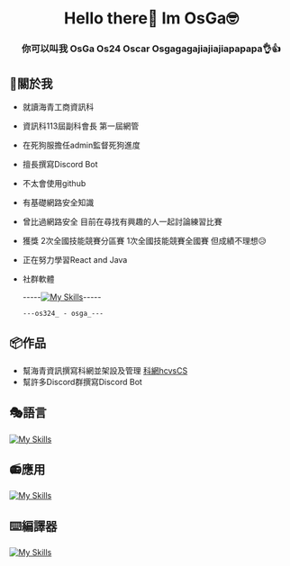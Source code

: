 <h1 align="center">Hello there👋 Im OsGa🤓</h1>
<h3 align="center">你可以叫我 OsGa Os24 Oscar Osgagagajiajiajiapapapa👌👍</h3>

## 🐶關於我
* 就讀海青工商資訊科
* 資訊科113屆副科會長 第一屆網管
* 在死狗服擔任admin監督死狗進度
* 擅長撰寫Discord Bot
* 不太會使用github
* 有基礎網路安全知識
* 曾比過網路安全 目前在尋找有興趣的人一起討論練習比賽
* 獲獎 2次全國技能競賽分區賽 1次全國技能競賽全國賽 但成績不理想😥
* 正在努力學習React and Java
* 社群軟體

  -----[![My Skills](https://skillicons.dev/icons?i=instagram,discord)](https://skillicons.dev)-----

  `---os324_ - osga_---`

## 📦作品
* 幫海青資訊撰寫科網並架設及管理 [科網hcvsCS](https://www.hcvscs.us/)
* 幫許多Discord群撰寫Discord Bot

## 🎭語言
[![My Skills](https://skillicons.dev/icons?i=py,react,java,cs,cpp,nextjs,js)](https://skillicons.dev)

## 📻應用
[![My Skills](https://skillicons.dev/icons?i=linux,arduino,raspberrypi,bots)](https://skillicons.dev)

## ⌨️編譯器
[![My Skills](https://skillicons.dev/icons?i=vim,vscode,visualstudio,idea)](https://skillicons.dev)
